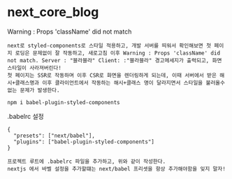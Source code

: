 # next_core_blog

Warning : Props 'className' did not match
```
next로 styled-components로 스타일 적용하고, 개발 서버를 띄워서 확인해보면 첫 페이지 로딩은 문제없이 잘 작동하고, 새로고침 이후 Warning : Props 'className' did not match. Server : "블라블라" Client: :"블라블라" 경고메세지가 출력되고, 화면 스타일이 사라져버린다!
첫 페이지는 SSR로 작동하며 이후 CSR로 화면을 렌더링하게 되는데, 이때 서버에서 받은 해시+클래스명과 이후 클라이언트에서 작동하는 해시+클래스 명이 달라지면서 스타일을 불러올수 없는 문제가 발생한다.
```

```
npm i babel-plugin-styled-components
```

.babelrc 설정
```
{
  "presets": ["next/babel"],
  "plugins": ["babel-plugin-styled-components"]
}

프로젝트 루트에 .babelrc 파일을 추가하고, 위와 같이 작성한다.
nextjs 에서 바벨 설정을 추가할떄는 next/babel 프리셋을 항상 추가해야함을 잊지 말자!
```
